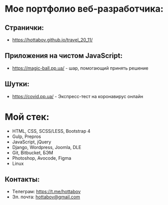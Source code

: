 # Мое портфолио веб-разработчика:

## Странички:
- https://hottabov.github.io/travel_20_11/

## Приложения на чистом JavaScript: 
- https://magic-ball.pp.ua/ - шар, помогающий принять решение

## Шутки: 
- https://covid.pp.ua/ - Экспресс-тест на коронавирус онлайн

# Мой стек:

- HTML, CSS, SCSS/LESS, Bootstrap 4
- Gulp, Prepros
- JavaScript, jQuery
- Django, Wordpress, Joomla, DLE
- Git, Bitbucket, БЭМ
- Photoshop, Avocode, Figma
- Linux

## Контакты:

- Tелеграм: https://t.me/hottabov
- Эл. почта: hottabov@gmail.com

